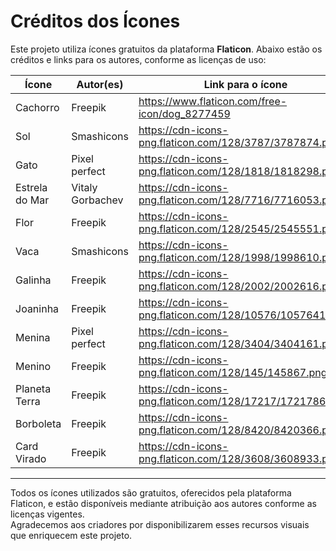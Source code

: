 # Créditos dos Ícones

Este projeto utiliza ícones gratuitos da plataforma **Flaticon**. Abaixo estão os créditos e links para os autores, conforme as licenças de uso:

| Ícone           | Autor(es)               | Link para o ícone                                             |
|-----------------|------------------------|--------------------------------------------------------------|
| Cachorro        | Freepik                | https://www.flaticon.com/free-icon/dog_8277459               |
| Sol             | Smashicons             | https://cdn-icons-png.flaticon.com/128/3787/3787874.png       |
| Gato            | Pixel perfect          | https://cdn-icons-png.flaticon.com/128/1818/1818298.png       |
| Estrela do Mar  | Vitaly Gorbachev       | https://cdn-icons-png.flaticon.com/128/7716/7716053.png       |
| Flor            | Freepik                | https://cdn-icons-png.flaticon.com/128/2545/2545551.png       |
| Vaca            | Smashicons             | https://cdn-icons-png.flaticon.com/128/1998/1998610.png       |
| Galinha         | Freepik                | https://cdn-icons-png.flaticon.com/128/2002/2002616.png       |
| Joaninha        | Freepik                | https://cdn-icons-png.flaticon.com/128/10576/10576415.png     |
| Menina          | Pixel perfect          | https://cdn-icons-png.flaticon.com/128/3404/3404161.png       |
| Menino          | Freepik                | https://cdn-icons-png.flaticon.com/128/145/145867.png         |
| Planeta Terra   | Freepik                | https://cdn-icons-png.flaticon.com/128/17217/17217861.png     |
| Borboleta       | Freepik                | https://cdn-icons-png.flaticon.com/128/8420/8420366.png       |
| Card Virado     | Freepik                | https://cdn-icons-png.flaticon.com/128/3608/3608933.png       |

---

Todos os ícones utilizados são gratuitos, oferecidos pela plataforma Flaticon, e estão disponíveis mediante atribuição aos autores conforme as licenças vigentes.  
Agradecemos aos criadores por disponibilizarem esses recursos visuais que enriquecem este projeto.
